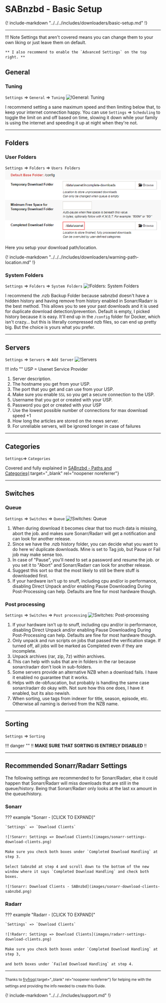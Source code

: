 # SABnzbd - Basic Setup

{! include-markdown "../../../includes/downloaders/basic-setup.md" !}
<!-- --8<-- "includes/downloaders/basic-setup.md" -->

------

!!! Note
    Settings that aren't covered means you can change them to your own liking or just leave them on default.

    ** I also recommend to enable the `Advanced Settings` on the top right. **

## General

### Tuning

`Settings` => `General` => `Tuning`
![!General: Tuning](images/sabnzbd-general-tuning.png)

I recommend setting a sane maximum speed and then limiting below that, to keep your internet connection happy. You can use `Settings` => `Scheduling` to toggle the limit on and off based on time, slowing it down while your family is using the internet and speeding it up at night when they're not.

------

## Folders

### User Folders

`Settings` => `Folders` => `Users Folders`
![!Folders: User Folders](/Hardlinks/images/sabnzbd-folders.png)

Here you setup your download path/location.

{! include-markdown "../../../includes/downloaders/warning-path-location.md" !}
<!-- --8<-- "includes/downloaders/warning-path-location.md" -->

### System Folders

`Settings` => `Folders` => `System Folders`
![!Folders: System Folders](images/sabnzbd-folders-system-folders.png)

I recommend the .nzb Backup Folder because sabnzbd doesn't have a hidden history and having remove from history enabled in Sonarr/Radarr is the best method. This allows you to see your past downloads and it is used for duplicate download detection/prevention. Default is empty, I picked history because it is easy. It'll end up in the `/config` folder for Docker, which isn't crazy... but this is literally compressed nzb files, so can end up pretty big. But the choice is yours what you prefer.

------

## Servers

`Settings` => `Servers` => `Add Server`
![!Servers](images/sabnzbd-servers.png)

!!! info ""
    USP = Usenet Service Provider

1. Server description.
1. The hostname you get from your USP.
1. The port that you get and can use from your USP.
1. Make sure you enable `SSL` so you get a secure connection to the USP.
1. Username that you got or created with your USP.
1. Password you got or created with your USP
1. Use the lowest possible number of connections for max download speed +1
1. How long the articles are stored on the news server.
1. For unreliable servers, will be ignored longer in case of failures

------

## Categories

`Settings`=> `Categories`

Covered and fully explained in [SABnzbd - Paths and Categories](/Downloaders/SABnzbd/Paths-and-Categories/){:target="_blank" rel="noopener noreferrer"}

------

## Switches

### Queue

`Settings` => `Switches` => `Queue`
![!Switches: Queue](images/sabnzbd-switches-queue.png)

1. When during download it becomes clear that too much data is missing, abort the job. and makes sure Sonarr/Radarr will get a notification and can look for another release.
1. Since we have the .nzb history folder, you can decide what you want to do here w/ duplicate downloads. Mine is set to Tag job, but Pause or Fail job may make sense too.
1. In case of "Pause", you'll need to set a password and resume the job. or you set it to "Abort" and Sonarr/Radarr can look for another release.
1. Suggest this sort so that the most likely to still be there stuff is downloaded first.
1. If your hardware isn't up to snuff, including cpu and/or io performance, disabling Direct Unpack and/or enabling Pause Downloading During Post-Processing can help. Defaults are fine for most hardware though.

### Post processing

`Settings` => `Switches` => `Post processing`
![!Switches: Post-processing](images/sabnzbd-switches-post-processing.png)

1. If your hardware isn't up to snuff, including cpu and/or io performance, disabling Direct Unpack and/or enabling Pause Downloading During Post-Processing can help. Defaults are fine for most hardware though.
1. Only unpack and run scripts on jobs that passed the verification stage. If turned off, all jobs will be marked as Completed even if they are incomplete.
1. Unpack archives (rar, zip, 7z) within archives.
1. This can help with subs that are in folders in the rar because sonarr/radarr don't look in sub-folders.
1. Some servers provide an alternative NZB when a download fails. I have it enabled no guarantee that it works.
1. Helps with de-obfuscation, but probably is handling the same case sonarr/radarr do okay with. Not sure how this one does, I have it enabled, but its also newish.
1. When sorting, use tags from indexer for title, season, episode, etc. Otherwise all naming is derived from the NZB name.

------

## Sorting

`Settings` => `Sorting`

!!! danger ""
    :bangbang: **MAKE SURE THAT SORTING IS ENTIRELY DISABLED** :bangbang:

------

## Recommended Sonarr/Radarr Settings

The following settings are recommended to for Sonarr/Radarr, else it could happen that Sonarr/Radarr will miss downloads that are still in the queue/history.
Being that Sonarr/Radarr only looks at the last xx amount in the queue/history.

### Sonarr

??? example "Sonarr - [CLICK TO EXPAND]"

    `Settings` => `Download Clients`

    ![!Sonarr: Settings => Download Clients](images/sonarr-settings-download-clients.png)

    Make sure you check both boxes under `Completed Download Handling` at step 3.

    Select Sabnzbd at step 4 and scroll down to the bottom of the new window where it says `Completed Download Handling` and check both boxes.

    ![!Sonarr: Download Clients - SABnzbd](images/sonarr-download-clients-sabnzbd.png)

### Radarr

??? example "Radarr - [CLICK TO EXPAND]"

    `Settings` => `Download Clients`

    ![!Radarr: Settings => Download Clients](images/radarr-settings-download-clients.png)

    Make sure you check both boxes under `Completed Download Handling` at step 3,

    and both boxes under `Failed Download Handling` at step 4.

------

<sub>Thanks to [fryfrog](https://github.com/fryfrog){:target="_blank" rel="noopener noreferrer"} for helping me with the settings and providing the info needed to create this Guide.</sub>

{! include-markdown "../../../includes/support.md" !}
<!-- --8<-- "includes/support.md" -->
